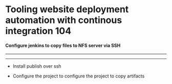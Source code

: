 # Tooling website deployment automation with continous integration 104


#### Configure jenkins to copy files to NFS server via SSH

---


---

+ Install publish over ssh

+ Configure the project to configure the project to copy artifacts 
